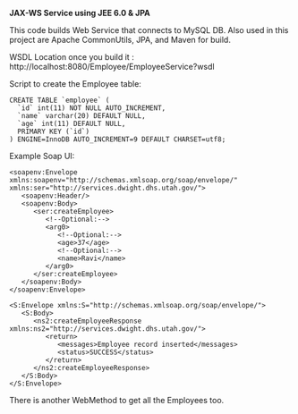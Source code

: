 <strong>JAX-WS Service using JEE 6.0 & JPA</strong>

This code builds Web Service that connects to MySQL DB. Also used in this project are Apache CommonUtils, JPA, and Maven for build.

WSDL Location once you build it : http://localhost:8080/Employee/EmployeeService?wsdl

Script to create the Employee table:
```
CREATE TABLE `employee` (
  `id` int(11) NOT NULL AUTO_INCREMENT,
  `name` varchar(20) DEFAULT NULL,
  `age` int(11) DEFAULT NULL,
  PRIMARY KEY (`id`)
) ENGINE=InnoDB AUTO_INCREMENT=9 DEFAULT CHARSET=utf8;

```
Example Soap UI:
```
<soapenv:Envelope xmlns:soapenv="http://schemas.xmlsoap.org/soap/envelope/" xmlns:ser="http://services.dwight.dhs.utah.gov/">
   <soapenv:Header/>
   <soapenv:Body>
      <ser:createEmployee>
         <!--Optional:-->
         <arg0>
            <!--Optional:-->
            <age>37</age>
            <!--Optional:-->
            <name>Ravi</name>
         </arg0>
      </ser:createEmployee>
   </soapenv:Body>
</soapenv:Envelope>

<S:Envelope xmlns:S="http://schemas.xmlsoap.org/soap/envelope/">
   <S:Body>
      <ns2:createEmployeeResponse xmlns:ns2="http://services.dwight.dhs.utah.gov/">
         <return>
            <messages>Employee record inserted</messages>
            <status>SUCCESS</status>
         </return>
      </ns2:createEmployeeResponse>
   </S:Body>
</S:Envelope>
```
There is another WebMethod to get all the Employees too.
